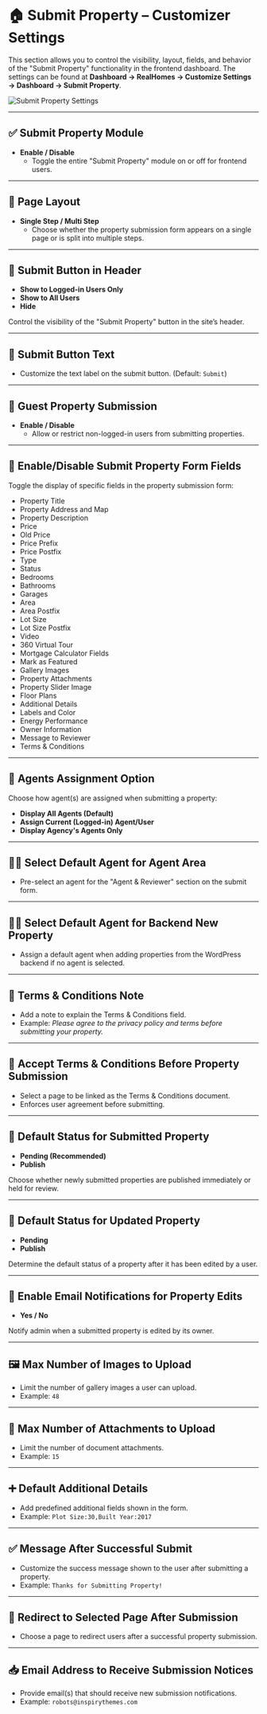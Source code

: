 # 🏠 Submit Property – Customizer Settings

This section allows you to control the visibility, layout, fields, and behavior of the "Submit Property" functionality in the frontend dashboard. The settings can be found at **Dashboard → RealHomes → Customize Settings → Dashboard → Submit Property**.

![Submit Property Settings](images/member-pages/submit-property-customizer-settings.png)

---

## ✅ Submit Property Module

- **Enable / Disable**
  - Toggle the entire "Submit Property" module on or off for frontend users.

---

## 🧾 Page Layout

- **Single Step / Multi Step**
  - Choose whether the property submission form appears on a single page or is split into multiple steps.

---

## 🔳 Submit Button in Header

- **Show to Logged-in Users Only**
- **Show to All Users**
- **Hide**

Control the visibility of the "Submit Property" button in the site’s header.

---

## 📝 Submit Button Text

- Customize the text label on the submit button. (Default: `Submit`)

---

## 👤 Guest Property Submission

- **Enable / Disable**
  - Allow or restrict non-logged-in users from submitting properties.

---

## 🧩 Enable/Disable Submit Property Form Fields

Toggle the display of specific fields in the property submission form:

- Property Title
- Property Address and Map
- Property Description
- Price
- Old Price
- Price Prefix
- Price Postfix
- Type
- Status
- Bedrooms
- Bathrooms
- Garages
- Area
- Area Postfix
- Lot Size
- Lot Size Postfix
- Video
- 360 Virtual Tour
- Mortgage Calculator Fields
- Mark as Featured
- Gallery Images
- Property Attachments
- Property Slider Image
- Floor Plans
- Additional Details
- Labels and Color
- Energy Performance
- Owner Information
- Message to Reviewer
- Terms & Conditions

---

## 👥 Agents Assignment Option

Choose how agent(s) are assigned when submitting a property:

- **Display All Agents (Default)**
- **Assign Current (Logged-in) Agent/User**
- **Display Agency's Agents Only**

---

## 🧑‍💼 Select Default Agent for Agent Area

- Pre-select an agent for the "Agent & Reviewer" section on the submit form.

---

## 🧑‍💼 Select Default Agent for Backend New Property

- Assign a default agent when adding properties from the WordPress backend if no agent is selected.

---

## 📃 Terms & Conditions Note

- Add a note to explain the Terms & Conditions field.
- Example: *Please agree to the privacy policy and terms before submitting your property.*

---

## 📄 Accept Terms & Conditions Before Property Submission

- Select a page to be linked as the Terms & Conditions document.
- Enforces user agreement before submitting.

---

## 📌 Default Status for Submitted Property

- **Pending (Recommended)**
- **Publish**

Choose whether newly submitted properties are published immediately or held for review.

---

## 🔁 Default Status for Updated Property

- **Pending**
- **Publish**

Determine the default status of a property after it has been edited by a user.

---

## 📧 Enable Email Notifications for Property Edits

- **Yes / No**

Notify admin when a submitted property is edited by its owner.

---

## 🖼️ Max Number of Images to Upload

- Limit the number of gallery images a user can upload.
- Example: `48`

---

## 📎 Max Number of Attachments to Upload

- Limit the number of document attachments.
- Example: `15`

---

## ➕ Default Additional Details

- Add predefined additional fields shown in the form.
- Example: `Plot Size:30,Built Year:2017`

---

## ✅ Message After Successful Submit

- Customize the success message shown to the user after submitting a property.
- Example: `Thanks for Submitting Property!`

---

## 🔄 Redirect to Selected Page After Submission

- Choose a page to redirect users after a successful property submission.

---

## 📥 Email Address to Receive Submission Notices

- Provide email(s) that should receive new submission notifications.
- Example: `robots@inspirythemes.com`